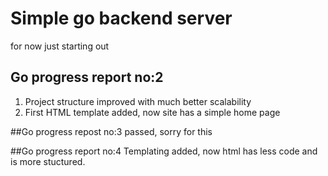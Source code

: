 # Simple go backend server
for now just starting out

## Go progress report no:2
1) Project structure improved with much better scalability
2) First HTML template added, now site has a simple home page

##Go progress repost no:3
passed, sorry for this

##Go progress report no:4
Templating added, now html has less code and is more stuctured.
